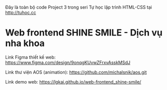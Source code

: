 Đây là toàn bộ code Project 3 trong seri Tự học lập trình HTML-CSS tại http://tuhoc.cc

# Web frontend SHINE SMILE - Dịch vụ nha khoa

Link Figma thiết kế web: https://www.figma.com/design/9onqgKUvwZFrxvAsskMSdJ

Link thư viện AOS (animation): https://github.com/michalsnik/aos.git

Link demo web: https://lgkai.github.io/web-frontend_shine-smile/
